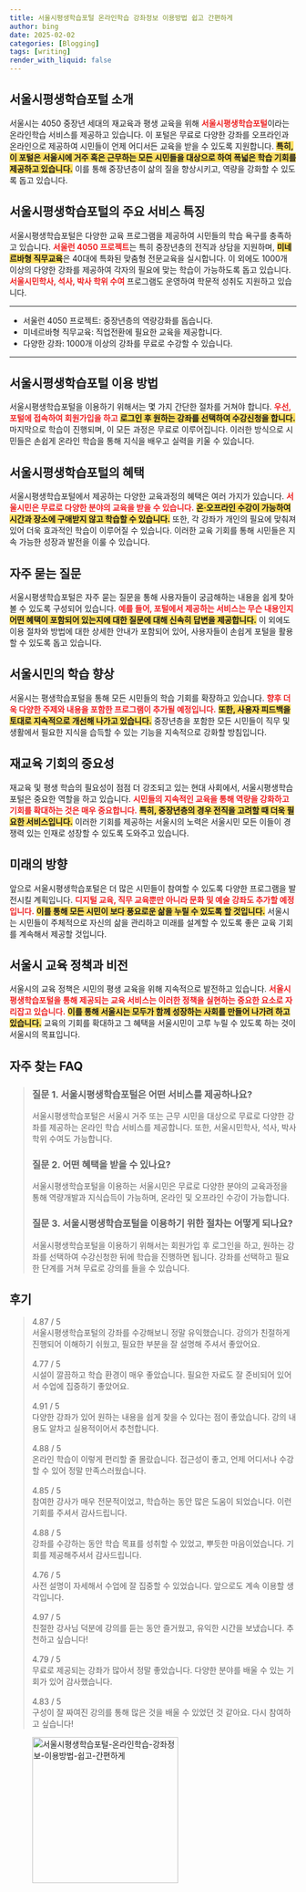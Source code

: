 ```yaml
---
title: 서울시평생학습포털 온라인학습 강좌정보 이용방법 쉽고 간편하게
author: bing
date: 2025-02-02
categories: [Blogging]
tags: [writing]
render_with_liquid: false
---
```



<h2 id='서울시평생학습포털_소개'>서울시평생학습포털 소개</h2>

<p>서울시는 4050 중장년 세대의 재교육과 평생 교육을 위해 <b><span style="color: #ee2323;">서울시평생학습포털</span></b>이라는 온라인학습 서비스를 제공하고 있습니다. 이 포털은 무료로 다양한 강좌를 오프라인과 온라인으로 제공하여 시민들이 언제 어디서든 교육을 받을 수 있도록 지원합니다. <b><span style="background-color: #ffe066;">특히, 이 포털은 서울시에 거주 혹은 근무하는 모든 시민들을 대상으로 하여 폭넓은 학습 기회를 제공하고 있습니다.</span></b> 이를 통해 중장년층이 삶의 질을 향상시키고, 역량을 강화할 수 있도록 돕고 있습니다.</p>

<h2 id='서비스_특징'>서울시평생학습포털의 주요 서비스 특징</h2>

<p>서울시평생학습포털은 다양한 교육 프로그램을 제공하여 시민들의 학습 욕구를 충족하고 있습니다. <b><span style="color: #ee2323;">서울런 4050 프로젝트</span></b>는 특히 중장년층의 전직과 상담을 지원하며, <b><span style="background-color: #ffe066;">미네르바형 직무교육</span></b>은 40대에 특화된 맞춤형 전문교육을 실시합니다. 이 외에도 1000개 이상의 다양한 강좌를 제공하여 각자의 필요에 맞는 학습이 가능하도록 돕고 있습니다. <b><span style="color: #ee2323;">서울시민학사, 석사, 박사 학위 수여</span></b> 프로그램도 운영하여 학문적 성취도 지원하고 있습니다.</p>

<hr />

<ul>
    <li>서울런 4050 프로젝트: 중장년층의 역량강화를 돕습니다.</li>
    <li>미네르바형 직무교육: 직업전환에 필요한 교육을 제공합니다.</li>
    <li>다양한 강좌: 1000개 이상의 강좌를 무료로 수강할 수 있습니다.</li>
</ul>

<hr />

<h2 id='이용방법'>서울시평생학습포털 이용 방법</h2>

<p>서울시평생학습포털을 이용하기 위해서는 몇 가지 간단한 절차를 거쳐야 합니다. <b><span style="color: #ee2323;">우선, 포털에 접속하여 회원가입을 하고</span></b> <b><span style="background-color: #ffe066;">로그인 후 원하는 강좌를 선택하여 수강신청을 합니다.</span></b> 마지막으로 학습이 진행되며, 이 모든 과정은 무료로 이루어집니다. 이러한 방식으로 시민들은 손쉽게 온라인 학습을 통해 지식을 배우고 실력을 키울 수 있습니다.</p>

<h2 id='혜택'>서울시평생학습포털의 혜택</h2>

<p>서울시평생학습포털에서 제공하는 다양한 교육과정의 혜택은 여러 가지가 있습니다. <b><span style="color: #ee2323;">서울시민은 무료로 다양한 분야의 교육을 받을 수 있습니다.</span></b> <b><span style="background-color: #ffe066;">온·오프라인 수강이 가능하여 시간과 장소에 구애받지 않고 학습할 수 있습니다.</span></b> 또한, 각 강좌가 개인의 필요에 맞춰져 있어 더욱 효과적인 학습이 이루어질 수 있습니다. 이러한 교육 기회를 통해 시민들은 지속 가능한 성장과 발전을 이룰 수 있습니다.</p>

<h2 id='자주하는질문'>자주 묻는 질문</h2>

<p>서울시평생학습포털은 자주 묻는 질문을 통해 사용자들이 궁금해하는 내용을 쉽게 찾아볼 수 있도록 구성되어 있습니다. <b><span style="color: #ee2323;">예를 들어, 포털에서 제공하는 서비스는 무슨 내용인지</span></b> <b><span style="background-color: #ffe066;">어떤 혜택이 포함되어 있는지에 대한 질문에 대해 신속히 답변을 제공합니다.</span></b> 이 외에도 이용 절차와 방법에 대한 상세한 안내가 포함되어 있어, 사용자들이 손쉽게 포털을 활용할 수 있도록 돕고 있습니다.</p>

<h2 id='서울시민의_학습'>서울시민의 학습 향상</h2>

<p>서울시는 평생학습포털을 통해 모든 시민들의 학습 기회를 확장하고 있습니다. <b><span style="color: #ee2323;">향후 더욱 다양한 주제와 내용을 포함한 프로그램이 추가될 예정입니다.</span></b> <b><span style="background-color: #ffe066;">또한, 사용자 피드백을 토대로 지속적으로 개선해 나가고 있습니다.</span></b> 중장년층을 포함한 모든 시민들이 직무 및 생활에서 필요한 지식을 습득할 수 있는 기능을 지속적으로 강화할 방침입니다.</p>

<h2 id='재교육_기회의_중요성'>재교육 기회의 중요성</h2>

<p>재교육 및 평생 학습의 필요성이 점점 더 강조되고 있는 현대 사회에서, 서울시평생학습포털은 중요한 역할을 하고 있습니다. <b><span style="color: #ee2323;">시민들의 지속적인 교육을 통해 역량을 강화하고 기회를 확대하는 것은 매우 중요합니다.</span></b> <b><span style="background-color: #ffe066;">특히, 중장년층의 경우 전직을 고려할 때 더욱 필요한 서비스입니다.</span></b> 이러한 기회를 제공하는 서울시의 노력은 서울시민 모든 이들이 경쟁력 있는 인재로 성장할 수 있도록 도와주고 있습니다.</p>

<h2 id='미래의_방향'>미래의 방향</h2>

<p>앞으로 서울시평생학습포털은 더 많은 시민들이 참여할 수 있도록 다양한 프로그램을 발전시킬 계획입니다. <b><span style="color: #ee2323;">디지털 교육, 직무 교육뿐만 아니라 문화 및 예술 강좌도 추가할 예정입니다.</span></b> <b><span style="background-color: #ffe066;">이를 통해 모든 시민이 보다 풍요로운 삶을 누릴 수 있도록 할 것입니다.</span></b> 서울시는 시민들이 주체적으로 자신의 삶을 관리하고 미래를 설계할 수 있도록 좋은 교육 기회를 계속해서 제공할 것입니다.</p>

<h2 id='서울시_교육_정책'>서울시 교육 정책과 비전</h2>

<p>서울시의 교육 정책은 시민의 평생 교육을 위해 지속적으로 발전하고 있습니다. <b><span style="color: #ee2323;">서울시평생학습포털을 통해 제공되는 교육 서비스는 이러한 정책을 실현하는 중요한 요소로 자리잡고 있습니다.</span></b> <b><span style="background-color: #ffe066;">이를 통해 서울시는 모두가 함께 성장하는 사회를 만들어 나가려 하고 있습니다.</span></b> 교육의 기회를 확대하고 그 혜택을 서울시민이 고루 누릴 수 있도록 하는 것이 서울시의 목표입니다.</p>


<h2 id='자주_찾는_FAQ'>자주 찾는 FAQ</h2>
<div itemscope="" itemtype="https://schema.org/FAQPage">
<blockquote>
<div itemscope="" itemprop="mainEntity" itemtype="https://schema.org/Question">
<h3 itemprop="name">질문 1. 서울시평생학습포털은 어떤 서비스를 제공하나요?</h3>
<div itemscope="" itemprop="acceptedAnswer" itemtype="https://schema.org/Answer">
<span itemprop="text">
<p>서울시평생학습포털은 서울시 거주 또는 근무 시민을 대상으로 무료로 다양한 강좌를 제공하는 온라인 학습 서비스를 제공합니다. 또한, 서울시민학사, 석사, 박사 학위 수여도 가능합니다.</p>
</span>
</div>
</div>
<div itemscope="" itemprop="mainEntity" itemtype="https://schema.org/Question">
<h3 itemprop="name">질문 2. 어떤 혜택을 받을 수 있나요?</h3>
<div itemscope="" itemprop="acceptedAnswer" itemtype="https://schema.org/Answer">
<span itemprop="text">
<p>서울시평생학습포털을 이용하는 서울시민은 무료로 다양한 분야의 교육과정을 통해 역량개발과 지식습득이 가능하며, 온라인 및 오프라인 수강이 가능합니다.</p>
</span>
</div>
</div>
<div itemscope="" itemprop="mainEntity" itemtype="https://schema.org/Question">
<h3 itemprop="name">질문 3. 서울시평생학습포털을 이용하기 위한 절차는 어떻게 되나요?</h3>
<div itemscope="" itemprop="acceptedAnswer" itemtype="https://schema.org/Answer">
<span itemprop="text">
<p>서울시평생학습포털을 이용하기 위해서는 회원가입 후 로그인을 하고, 원하는 강좌를 선택하여 수강신청한 뒤에 학습을 진행하면 됩니다. 강좌를 선택하고 필요한 단계를 거쳐 무료로 강의를 들을 수 있습니다.</p>
</span>
</div>
</div>
</blockquote>
</div>
<h2 id='후기'>후기</h2>
<div itemscope itemtype="https://schema.org/Product">
  <blockquote>
  <div itemprop="review" itemscope itemtype="https://schema.org/Review">
      <div itemprop="reviewRating" itemscope itemtype="https://schema.org/Rating"> <span itemprop="ratingValue">4.87</span> / <span itemprop="bestRating">5</span> </div>
      <span itemprop="reviewBody">서울시평생학습포털의 강좌를 수강해보니 정말 유익했습니다. 강의가 친절하게 진행되어 이해하기 쉬웠고, 필요한 부분을 잘 설명해 주셔서 좋았어요.</span>
  </div>
  <br>
  <div itemprop="review" itemscope itemtype="https://schema.org/Review">
      <div itemprop="reviewRating" itemscope itemtype="https://schema.org/Rating"> <span itemprop="ratingValue">4.77</span> / <span itemprop="bestRating">5</span> </div>
      <span itemprop="reviewBody">시설이 깔끔하고 학습 환경이 매우 좋았습니다. 필요한 자료도 잘 준비되어 있어서 수업에 집중하기 좋았어요.</span>
  </div>
  <br>
  <div itemprop="review" itemscope itemtype="https://schema.org/Review">
      <div itemprop="reviewRating" itemscope itemtype="https://schema.org/Rating"> <span itemprop="ratingValue">4.91</span> / <span itemprop="bestRating">5</span> </div>
      <span itemprop="reviewBody">다양한 강좌가 있어 원하는 내용을 쉽게 찾을 수 있다는 점이 좋았습니다. 강의 내용도 알차고 실용적이어서 추천합니다.</span>
  </div>
  <br>
  <div itemprop="review" itemscope itemtype="https://schema.org/Review">
      <div itemprop="reviewRating" itemscope itemtype="https://schema.org/Rating"> <span itemprop="ratingValue">4.88</span> / <span itemprop="bestRating">5</span> </div>
      <span itemprop="reviewBody">온라인 학습이 이렇게 편리할 줄 몰랐습니다. 접근성이 좋고, 언제 어디서나 수강할 수 있어 정말 만족스러웠습니다.</span>
  </div>
  <br>
  <div itemprop="review" itemscope itemtype="https://schema.org/Review">
      <div itemprop="reviewRating" itemscope itemtype="https://schema.org/Rating"> <span itemprop="ratingValue">4.85</span> / <span itemprop="bestRating">5</span> </div>
      <span itemprop="reviewBody">참여한 강사가 매우 전문적이었고, 학습하는 동안 많은 도움이 되었습니다. 이런 기회를 주셔서 감사드립니다.</span>
  </div>
  <br>
  <div itemprop="review" itemscope itemtype="https://schema.org/Review">
      <div itemprop="reviewRating" itemscope itemtype="https://schema.org/Rating"> <span itemprop="ratingValue">4.88</span> / <span itemprop="bestRating">5</span> </div>
      <span itemprop="reviewBody">강좌를 수강하는 동안 학습 목표를 성취할 수 있었고, 뿌듯한 마음이었습니다. 기회를 제공해주셔서 감사드립니다.</span>
  </div>
  <br>
  <div itemprop="review" itemscope itemtype="https://schema.org/Review">
      <div itemprop="reviewRating" itemscope itemtype="https://schema.org/Rating"> <span itemprop="ratingValue">4.76</span> / <span itemprop="bestRating">5</span> </div>
      <span itemprop="reviewBody">사전 설명이 자세해서 수업에 잘 집중할 수 있었습니다. 앞으로도 계속 이용할 생각입니다.</span>
  </div>
  <br>
  <div itemprop="review" itemscope itemtype="https://schema.org/Review">
      <div itemprop="reviewRating" itemscope itemtype="https://schema.org/Rating"> <span itemprop="ratingValue">4.97</span> / <span itemprop="bestRating">5</span> </div>
      <span itemprop="reviewBody">친절한 강사님 덕분에 강의를 듣는 동안 즐거웠고, 유익한 시간을 보냈습니다. 추천하고 싶습니다!</span>
  </div>
  <br>
  <div itemprop="review" itemscope itemtype="https://schema.org/Review">
      <div itemprop="reviewRating" itemscope itemtype="https://schema.org/Rating"> <span itemprop="ratingValue">4.79</span> / <span itemprop="bestRating">5</span> </div>
      <span itemprop="reviewBody">무료로 제공되는 강좌가 많아서 정말 좋았습니다. 다양한 분야를 배울 수 있는 기회가 있어 감사했습니다.</span>
  </div>
  <br>
  <div itemprop="review" itemscope itemtype="https://schema.org/Review">
      <div itemprop="reviewRating" itemscope itemtype="https://schema.org/Rating"> <span itemprop="ratingValue">4.83</span> / <span itemprop="bestRating">5</span> </div>
      <span itemprop="reviewBody">구성이 잘 짜여진 강의를 통해 많은 것을 배울 수 있었던 것 같아요. 다시 참여하고 싶습니다!</span>
  </div>
  </blockquote>
</div>
<figure class="image"><img src="https://greenforu.github.io/assets/img/thumbnail/서울시평생학습포털-온라인학습-강좌정보-이용방법-쉽고-간편하게.webp" alt="서울시평생학습포털-온라인학습-강좌정보-이용방법-쉽고-간편하게" width="256" height="256"></figure>